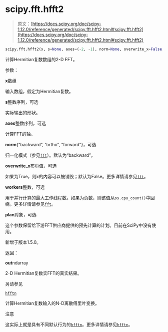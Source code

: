 # scipy.fft.hfft2

> 原文：[https://docs.scipy.org/doc/scipy-1.12.0/reference/generated/scipy.fft.hfft2.html#scipy.fft.hfft2](https://docs.scipy.org/doc/scipy-1.12.0/reference/generated/scipy.fft.hfft2.html#scipy.fft.hfft2)

```py
scipy.fft.hfft2(x, s=None, axes=(-2, -1), norm=None, overwrite_x=False, workers=None, *, plan=None)
```

计算Hermitian复数数组的2-D FFT。

参数：

**x**数组

输入数组，假定为Hermitian复数。

**s**整数序列，可选

实际输出的形状。

**axes**整数序列，可选

计算FFT的轴。

**norm**{“backward”, “ortho”, “forward”}，可选

归一化模式（参见[`fft`](scipy.fft.fft.html#scipy.fft.fft "scipy.fft.fft")）。默认为“backward”。

**overwrite_x**布尔值，可选

如果为True，则*x*的内容可以被销毁；默认为False。更多详情请参见[`fft`](scipy.fft.fft.html#scipy.fft.fft "scipy.fft.fft")。

**workers**整数，可选

用于并行计算的最大工作线程数。如果为负数，则该值从`os.cpu_count()`中回绕。更多详情请参见[`fft`](scipy.fft.fft.html#scipy.fft.fft "scipy.fft.fft")。

**plan**对象，可选

这个参数保留给下游FFT供应商提供的预先计算的计划。目前在SciPy中没有使用。

新增于版本1.5.0。

返回：

**out**ndarray

2-D Hermitian复数实FFT的真实结果。

另请参见

[`hfftn`](scipy.fft.hfftn.html#scipy.fft.hfftn "scipy.fft.hfftn")

计算Hermitian复数输入的N-D离散傅里叶变换。

注意

这实际上就是具有不同默认行为的[`hfftn`](scipy.fft.hfftn.html#scipy.fft.hfftn "scipy.fft.hfftn")。更多详情请参见[`hfftn`](scipy.fft.hfftn.html#scipy.fft.hfftn "scipy.fft.hfftn")。
